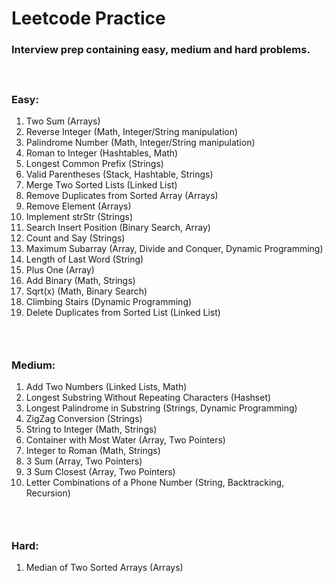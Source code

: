 # Leetcode Practice
### Interview prep containing easy, medium and hard problems.
#### </br>
### Easy:
1. Two Sum (Arrays)
2. Reverse Integer (Math, Integer/String manipulation)
3. Palindrome Number (Math, Integer/String manipulation)
4. Roman to Integer (Hashtables, Math)
5. Longest Common Prefix (Strings)
6. Valid Parentheses (Stack, Hashtable, Strings)
7. Merge Two Sorted Lists (Linked List)
8. Remove Duplicates from Sorted Array (Arrays)
9. Remove Element (Arrays)
10. Implement strStr (Strings)
11. Search Insert Position (Binary Search, Array)
12. Count and Say (Strings)
13. Maximum Subarray (Array, Divide and Conquer, Dynamic Programming)
14. Length of Last Word (String)
15. Plus One (Array)
16. Add Binary (Math, Strings)
17. Sqrt(x) (Math, Binary Search)
18. Climbing Stairs (Dynamic Programming)
19. Delete Duplicates from Sorted List (Linked List)
### </br>
### Medium:
1. Add Two Numbers (Linked Lists, Math)
2. Longest Substring Without Repeating Characters (Hashset)
3. Longest Palindrome in Substring (Strings, Dynamic Programming)
4. ZigZag Conversion (Strings)
5. String to Integer (Math, Strings)
6. Container with Most Water (Array, Two Pointers)
7. Integer to Roman (Math, Strings)
8. 3 Sum (Array, Two Pointers)
9. 3 Sum Closest (Array, Two Pointers)
10. Letter Combinations of a Phone Number (String, Backtracking, Recursion)
### </br>
### Hard:
1. Median of Two Sorted Arrays (Arrays)
